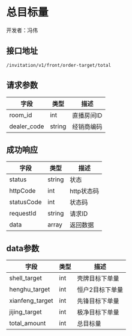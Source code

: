 # 总目标量
开发者：冯伟

## 接口地址

`/invitation/v1/front/order-target/total`

## 请求参数

| 字段         | 类型     | 描述      |
| ---------- | ------ | ------- |
| room_id     | int | 直播房间ID      |
| dealer_code     | string | 经销商编码      |

## 成功响应

| 字段         | 类型     | 描述      |
| ---------- | ------ | ------- |
| status     | string | 状态      |
| httpCode   | int    | http状态码 |
| statusCode | int    | 状态码     |
| requestId  | string | 请求ID    |
| data       | array  | 返回数据    |

## data参数

| 字段               | 类型  | 描述  |
| ---------------- | --- | --- |
| shell_target | int | 壳牌目标下单量 |
| henghu_target | int | 恒户2目标下单量 |
| xianfeng_target | int | 先锋目标下单量 |
| jijing_target | int | 极净目标下单量 |
| total_amount | int | 总目标量 |

